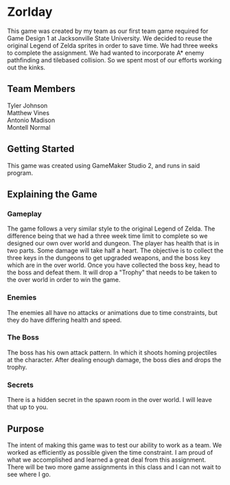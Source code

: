 # Zorlday
This game was created by my team as our first team game required for Game Design 1 at Jacksonville State University. 
We decided to reuse the original Legend of Zelda sprites in order to save time. We had three weeks to complete the assignment.
We had wanted to incorporate A* enemy pathfinding and tilebased collision. So we spent most of our efforts working out the
kinks.

## Team Members
Tyler Johnson\
Matthew Vines\
Antonio Madison\
Montell Normal


## Getting Started
This game was created using GameMaker Studio 2, and runs in said program.

## Explaining the Game

### Gameplay
The game follows a very similar style to the original Legend of Zelda. The difference being that we had a three week time limit to complete so we designed our own over world and dungeon. The player has health that is in two parts. Some damage will take half a heart. The objective is to collect the three keys in the dungeons to get upgraded weapons, and the boss key which are in the over world. Once you have collected the boss key, head to the boss and defeat them. It will drop a "Trophy" that needs to be taken to the over world in order to win the game.

### Enemies
The enemies all have no attacks or animations due to time constraints, but they do have differing health and speed.

### The Boss
The boss has his own attack pattern. In which it shoots homing projectiles at the character. After dealing enough damage, the boss dies and drops the trophy.

### Secrets
There is a hidden secret in the spawn room in the over world. I will leave that up to you.

## Purpose
The intent of making this game was to test our ability to work as a team. We worked as efficiently as possible given the time constraint. I am proud of what we accomplished and learned a great deal from this assignment. There will be two more game assignments in this class and I can not wait to see where I go.
